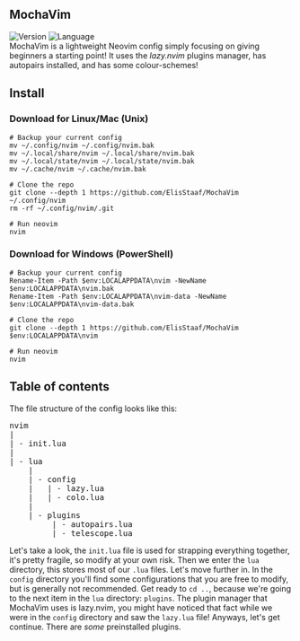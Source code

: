 MochaVim
--------
![Version](https://img.shields.io/badge/version-1.0.0-green) ![Language](https://img.shields.io/badge/lang-lua-darkblue?logo=lua)<br>
MochaVim is a lightweight Neovim config simply focusing on giving beginners a starting point! It uses the *lazy.nvim* plugins
manager, has autopairs installed, and has some colour-schemes!

Install
--------
### Download for Linux/Mac (Unix)
```shell
# Backup your current config
mv ~/.config/nvim ~/.config/nvim.bak
mv ~/.local/share/nvim ~/.local/share/nvim.bak
mv ~/.local/state/nvim ~/.local/state/nvim.bak
mv ~/.cache/nvim ~/.cache/nvim.bak

# Clone the repo
git clone --depth 1 https://github.com/ElisStaaf/MochaVim ~/.config/nvim
rm -rf ~/.config/nvim/.git

# Run neovim
nvim
```

### Download for Windows (PowerShell)
```pwsh
# Backup your current config
Rename-Item -Path $env:LOCALAPPDATA\nvim -NewName $env:LOCALAPPDATA\nvim.bak
Rename-Item -Path $env:LOCALAPPDATA\nvim-data -NewName $env:LOCALAPPDATA\nvim-data.bak

# Clone the repo
git clone --depth 1 https://github.com/ElisStaaf/MochaVim $env:LOCALAPPDATA\nvim

# Run neovim
nvim
```

Table of contents
--------
The file structure of the config looks like this: 

<pre>nvim
|
| - init.lua
|
| - lua
    |
    | - config
    |   | - lazy.lua
    |   | - colo.lua
    |
    | - plugins
         | - autopairs.lua
         | - telescope.lua</pre>

Let's take a look, the `init.lua` file is used for strapping everything together, it's pretty fragile, so modify at your own risk.
Then we enter the `lua` directory, this stores most of our `.lua` files. Let's move further in. In the `config` directory you'll
find some configurations that you are free to modify, but is generally not recommended. Get ready to `cd ..`, because we're going
to the next item in the `lua` directory: `plugins`. The plugin manager that MochaVim uses is lazy.nvim, you might have noticed
that fact while we were in the `config` directory and saw the `lazy.lua` file! Anyways, let's get continue. There are *some*
preinstalled plugins. 
